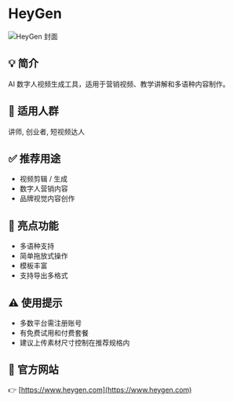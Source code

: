 # HeyGen

![HeyGen 封面](https://fakeimg.pl/1200x400/1f4ba0/ffffff/?text=HeyGen&font=lobster)

## 💡 简介
AI 数字人视频生成工具，适用于营销视频、教学讲解和多语种内容制作。

## 👥 适用人群
讲师, 创业者, 短视频达人

## ✅ 推荐用途
- 视频剪辑 / 生成
- 数字人营销内容
- 品牌视觉内容创作

## 🌟 亮点功能
- 多语种支持
- 简单拖放式操作
- 模板丰富
- 支持导出多格式

## ⚠️ 使用提示
- 多数平台需注册账号
- 有免费试用和付费套餐
- 建议上传素材尺寸控制在推荐规格内

## 🔗 官方网站
👉 [https://www.heygen.com](https://www.heygen.com)
